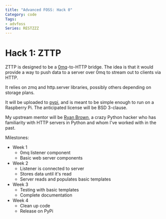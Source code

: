 ```yaml
---
title: "Advanced FOSS: Hack 0"
Category: code
Tags:
- advfoss
Series: RESTZZZ
---
```


# Hack 1: ZTTP

ZTTP is designed to be a [0mq]-to-HTTP bridge. The idea is that it would provide a way to push data to a server over 0mq to stream out to clients via HTTP.

It relies on zmq and http.server libraries, possibly others depending on storage plans.

It will be uploaded to [pypi], and is meant to be simple enough to run on a Raspberry Pi. The anticipated license will be BSD 3-clause.

My upstream mentor will be [Ryan Brown], a crazy Python hacker who has familiarity with HTTP servers in Python and whom I've worked with in the past.

Milestones:

- Week 1
	- 0mq listener component
	- Basic web server components
- Week 2
	- Listener is connected to server
	- Stores data until it's read
	- Server reads and populates basic templates
- Week 3
	- Testing with basic templates
	- Complete documentation
- Week 4
	- Clean up code
	- Release on PyPi

[0mq]: http://zeromq.org
[pypi]: http://pypi.python.org
[Ryan Brown]: http://rsb.io

